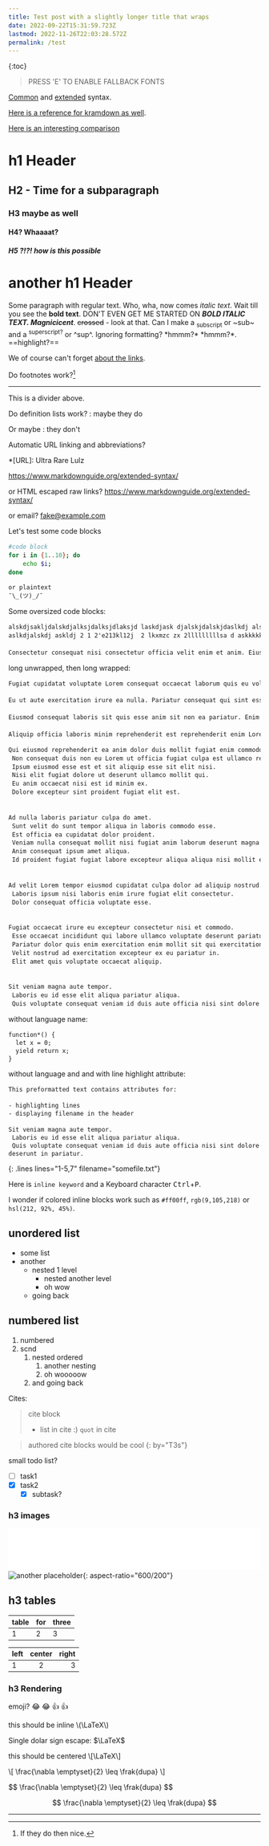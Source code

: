 ```yaml
---
title: Test post with a slightly longer title that wraps
date: 2022-09-22T15:31:59.723Z
lastmod: 2022-11-26T22:03:28.572Z
permalink: /test
---
```


<script>
{
  const target = document.documentElement;
  target.addEventListener('keydown', evt => {
    const key = evt.key.toLowerCase();
    if(key == 'e')
      target.classList.toggle('wf-inactive');
  })
}
</script>

{:toc}

> PRESS 'E' TO ENABLE FALLBACK FONTS

[Common](https://www.markdownguide.org/basic-syntax/) and [extended](https://www.markdownguide.org/extended-syntax/) syntax.

[Here is a reference for kramdown as well](https://kramdown.gettalong.org/syntax.html#block-ials).

[Here is an interesting comparison](https://hyperpolyglot.org/lightweight-markup)
# h1 Header
## H2 - Time for a subparagraph
### H3 maybe as well
#### H4? Whaaaat?
##### H5 ?!?! how is this possible
# another h1 Header

Some paragraph with regular text. Who, wha, now comes *italic text*. Wait till you see the **bold text**. DON'T EVEN GET ME STARTED ON ***BOLD ITALIC TEXT. Magnicicent***. ~~crossed~~ - look at that. Can I make a <sub>subscript</sub> or ~sub~ and a <sup>superscript?</sup> or ^sup^. Ignoring formatting? \*hmmm?\* \*hmmm?\*. ==highlight?==

We of course can't forget [about the links](#numbered-list).

Do footnotes work?[^1]

---

This is a divider above.

Do definition lists work?
  : maybe they do

Or maybe
  : they don't

Automatic URL linking and abbreviations?

*[URL]: Ultra Rare Lulz

https://www.markdownguide.org/extended-syntax/

or HTML escaped raw links?
<https://www.markdownguide.org/extended-syntax/>

or email?
<fake@example.com>

Let's test some code blocks

<!-- Comments must work as well, obviously -->


```bash
#code block
for i in {1..10}; do
    echo $i;
done
```

```txt
or plaintext 
¯\_(ツ)_/¯
```

Some oversized code blocks:

```txt
alskdjsakljdalskdjalksjdalksjdlaksjd laskdjask djalskjdalskjdaslkdj alskdj al skdj alskjd 
aslkdjalskdj askldj 2 1 2'e213kl12j  2 lkxmzc zx 2lllllllllsa d askkkkkkkkkkkkkkkkkkkkkkkkkkkkkkkkkkkkkk

Consectetur consequat nisi consectetur officia velit enim et anim. Eiusmod nulla duis Lorem sit eu sit velit tempor cupidatat sunt excepteur ex. Lorem aute id eu commodo fugiat duis nulla nisi est excepteur. Lorem minim laborum proident aliquip enim velit fugiat eiusmod amet nulla exercitation laborum reprehenderit. Ea amet deserunt nulla minim in est incididunt velit adipisicing incididunt. Consectetur magna Lorem voluptate labore in exercitation do in nisi.
```

long unwrapped, then long wrapped:

```txt
Fugiat cupidatat voluptate Lorem consequat occaecat laborum quis eu voluptate exercitation. Ad laboris est id labore cillum cupidatat esse nulla sunt commodo veniam do. Sint sit occaecat ea magna ad id aliqua officia ea aute ex incididunt dolor. Velit dolore reprehenderit officia eiusmod consequat voluptate aliqua pariatur ullamco qui dolore occaecat nostrud laboris.

Eu ut aute exercitation irure ea nulla. Pariatur consequat qui sint esse elit est ut dolore est nostrud et aliqua ad cupidatat. Eu commodo ad occaecat voluptate et occaecat officia ullamco irure occaecat culpa ad. Qui anim nostrud sit id magna non officia mollit. Pariatur mollit irure pariatur nisi amet ex Lorem culpa enim commodo.

Eiusmod consequat laboris sit quis esse anim sit non ea pariatur. Enim pariatur do sit exercitation sit reprehenderit tempor dolor consequat nostrud anim. Aliquip id consequat culpa et ad non officia tempor qui elit cillum officia eiusmod enim. Dolor nisi qui laborum adipisicing esse proident laboris nostrud magna adipisicing magna culpa. Nostrud aute tempor fugiat voluptate eu eiusmod amet nulla occaecat cillum.

Aliquip officia laboris minim reprehenderit est reprehenderit enim Lorem proident. Veniam duis est commodo dolore ea fugiat cupidatat. Aute cupidatat ut amet enim voluptate nulla ipsum.
```

```txt
Qui eiusmod reprehenderit ea anim dolor duis mollit fugiat enim commodo est deserunt.
 Non consequat duis non eu Lorem ut officia fugiat culpa est ullamco reprehenderit.
 Ipsum eiusmod esse est et sit aliquip esse sit elit nisi.
 Nisi elit fugiat dolore ut deserunt ullamco mollit qui.
 Eu anim occaecat nisi est id minim ex.
 Dolore excepteur sint proident fugiat elit est.


Ad nulla laboris pariatur culpa do amet.
 Sunt velit do sunt tempor aliqua in laboris commodo esse.
 Est officia ea cupidatat dolor proident.
 Veniam nulla consequat mollit nisi fugiat anim laborum deserunt magna adipisicing anim ipsum voluptate.
 Anim consequat ipsum amet aliqua.
 Id proident fugiat fugiat labore excepteur aliqua aliqua nisi mollit enim deserunt minim qui aliqua.


Ad velit Lorem tempor eiusmod cupidatat culpa dolor ad aliquip nostrud.
 Laboris ipsum nisi laboris enim irure fugiat elit consectetur.
 Dolor consequat officia voluptate esse.


Fugiat occaecat irure eu excepteur consectetur nisi et commodo.
 Esse occaecat incididunt qui labore ullamco voluptate deserunt pariatur reprehenderit ad in dolore velit ut.
 Pariatur dolor quis enim exercitation enim mollit sit qui exercitation deserunt.
 Velit nostrud ad exercitation excepteur ex eu pariatur in.
 Elit amet quis voluptate occaecat aliquip.


Sit veniam magna aute tempor.
 Laboris eu id esse elit aliqua pariatur aliqua.
 Quis voluptate consequat veniam id duis aute officia nisi sint dolore deserunt in pariatur.
```

without language name:

```
function*() {
  let x = 0;
  yield return x;
}
```

without language and and with line highlight attribute:

```
This preformatted text contains attributes for:

- highlighting lines
- displaying filename in the header

Sit veniam magna aute tempor.
 Laboris eu id esse elit aliqua pariatur aliqua.
 Quis voluptate consequat veniam id duis aute officia nisi sint dolore deserunt in pariatur.

```
{: .lines lines="1-5,7" filename="somefile.txt"}

Here is `inline keyword` and a Keyboard character <kbd>Ctrl</kbd>+<kbd>P</kbd>.

I wonder if colored inline blocks work such as `#ff00ff`, `rgb(9,105,218)` or `hsl(212, 92%, 45%)`.

## unordered list

- some list
- another
  - nested 1 level
    - nested another level
    - oh wow
  - going back

## numbered list

1. numbered
2. scnd
   1. nested ordered
      1. another nesting
      2. oh wooooow
   2. and going back

Cites: 

> cite block
>
> - list in cite :)
> `quot` in cite

> authored cite blocks would be cool
{: by="T3s"}

small todo list?

- [ ] task1
- [x] task2
  - [X] subtask?

### h3 images

![placeholder](/assets/images/header.svg)
![another placeholder](https://via.placeholder.com/600x200){: aspect-ratio="600/200"}

## h3 tables 

| table | for | three |
|-------|-----|-------|
| 1     | 2   | 3     |

| left | center | right |
|:-----|:------:|------:|
| 1    |   2    |     3 |


### h3 Rendering

emoji? :joy: 😂 :+1: 👍

this should be inline \\(\LaTeX\\)  

Single dolar sign escape: $\LaTeX$  

this should be centered \\[\LaTeX\\]  

\\[
\frac{\nabla \emptyset}{2} \leq \frak{dupa}
\\] 

\$\$
\frac{\nabla \emptyset}{2} \leq \frak{dupa}
\$\$  


$$
\frac{\nabla \emptyset}{2} \leq \frak{dupa}
$$

---

[^1]: If they do then nice.
